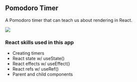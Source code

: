## Pomodoro Timer

A Pomodoro timer that can teach us about rendering in React.

[![](https://scotch-res.cloudinary.com/video/upload/vs_50,dl_200,e_loop/v1592352061/01_-_pomodoro_uwan1y.gif)](https://learn.chrisoncode.io/courses/10-react-apps-series-a/348620-01-pomodoro/992082-00-pomodoro-preview)

### React skills used in this app
- Creating timers
- React state w/ useState()
- React effects w/ useEffect()
- React refs w/ useRef()
- Parent and child components
